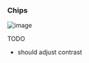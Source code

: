 ### Chips
![image](https://github.com/EduardDumitrescul/FitnessTracker/assets/71341569/202c41cd-b8c4-4ee5-8190-bd8d2d18a50d)

TODO
- should adjust contrast
